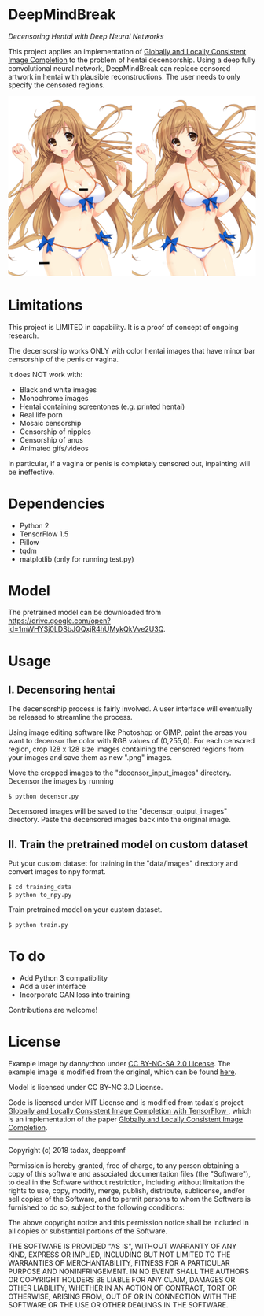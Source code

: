 # DeepMindBreak
*Decensoring Hentai with Deep Neural Networks*

This project applies an implementation of [Globally and Locally Consistent Image Completion](http://hi.cs.waseda.ac.jp/%7Eiizuka/projects/completion/data/completion_sig2017.pdf) to the problem of hentai decensorship. Using a deep fully convolutional neural network, DeepMindBreak can replace censored artwork in hentai with plausible reconstructions. The user needs to only specify the censored regions.

![Censored, decensored](/readme_images/collage.png)

# Limitations

This project is LIMITED in capability. It is a proof of concept of ongoing research.

The decensorship works ONLY with color hentai images that have minor bar censorship of the penis or vagina.

It does NOT work with:
- Black and white images
- Monochrome images
- Hentai containing screentones (e.g. printed hentai)
- Real life porn
- Mosaic censorship
- Censorship of nipples
- Censorship of anus
- Animated gifs/videos

In particular, if a vagina or penis is completely censored out, inpainting will be ineffective.

# Dependencies

- Python 2
- TensorFlow 1.5
- Pillow
- tqdm
- matplotlib (only for running test.py)

# Model
The pretrained model can be downloaded from https://drive.google.com/open?id=1mWHYSj0LDSbJQQxjR4hUMykQkVve2U3Q.

# Usage

## I. Decensoring hentai

The decensorship process is fairly involved. A user interface will eventually be released to streamline the process.

Using image editing software like Photoshop or GIMP, paint the areas you want to decensor the color with RGB values of (0,255,0). For each censored region, crop 128 x 128 size images containing the censored regions from your images and save them as new ".png" images.

Move the cropped images to the "decensor_input_images" directory. Decensor the images by running

```
$ python decensor.py
```

Decensored images will be saved to the "decensor_output_images" directory. Paste the decensored images back into the original image.

## II. Train the pretrained model on custom dataset

Put your custom dataset for training in the "data/images" directory and convert images to npy format.

```
$ cd training_data
$ python to_npy.py
```

Train pretrained model on your custom dataset.

```
$ python train.py
```

# To do
- Add Python 3 compatibility
- Add a user interface
- Incorporate GAN loss into training

Contributions are welcome!

# License

Example image by dannychoo under [CC BY-NC-SA 2.0 License](https://creativecommons.org/licenses/by-nc-sa/2.0/). The example image is modified from the original, which can be found [here](https://www.flickr.com/photos/dannychoo/16081096643/in/photostream/).

Model is licensed under CC BY-NC 3.0 License.

Code is licensed under MIT License and is modified from tadax's project [Globally and Locally Consistent Image Completion with TensorFlow ](https://github.com/tadax/glcic), which is an implementation of the paper [Globally and Locally Consistent Image Completion](http://hi.cs.waseda.ac.jp/%7Eiizuka/projects/completion/data/completion_sig2017.pdf).

---

Copyright (c) 2018 tadax, deeppomf

Permission is hereby granted, free of charge, to any person obtaining a copy
of this software and associated documentation files (the "Software"), to deal
in the Software without restriction, including without limitation the rights
to use, copy, modify, merge, publish, distribute, sublicense, and/or sell
copies of the Software, and to permit persons to whom the Software is
furnished to do so, subject to the following conditions:

The above copyright notice and this permission notice shall be included in all
copies or substantial portions of the Software.

THE SOFTWARE IS PROVIDED "AS IS", WITHOUT WARRANTY OF ANY KIND, EXPRESS OR
IMPLIED, INCLUDING BUT NOT LIMITED TO THE WARRANTIES OF MERCHANTABILITY,
FITNESS FOR A PARTICULAR PURPOSE AND NONINFRINGEMENT. IN NO EVENT SHALL THE
AUTHORS OR COPYRIGHT HOLDERS BE LIABLE FOR ANY CLAIM, DAMAGES OR OTHER
LIABILITY, WHETHER IN AN ACTION OF CONTRACT, TORT OR OTHERWISE, ARISING FROM,
OUT OF OR IN CONNECTION WITH THE SOFTWARE OR THE USE OR OTHER DEALINGS IN THE
SOFTWARE.
